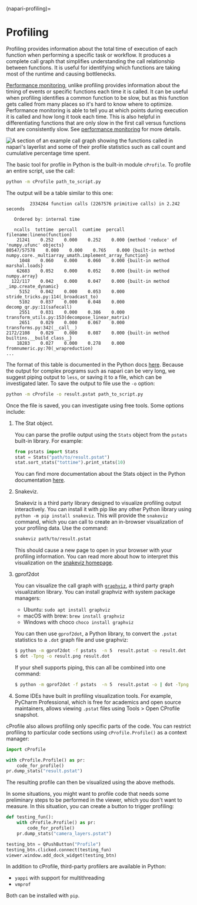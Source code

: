 (napari-profiling)=

# Profiling

Profiling provides information about the
total time of execution of each function when performing a specific task or workflow.
It produces a complete call graph that
simplifies understanding the call relationship between functions. It is useful for
identifying which functions are taking most of the runtime and causing bottlenecks.

[Performance monitoring](napari-perfmon), unlike profiling provides information about the
timing of events or specific functions each time it is called. It can be useful when
profiling identifies a common function to be slow, but
as this function gets called from many places so it's hard to know where to optimize.
Performance monitoring is able to tell you at which points during execution it is
called and how long it took each time. This is also helpful in differentiating
functions that are only slow in the first call versus functions that are consistently
slow. See [performance monitoring](napari-perfmon) for more details.

![A section of an example call graph showing the functions called in napari's layerlist and some of their profile statistics such as call count and cumulative percentage time spent.](../../images/execution_graph.png)

The basic tool for profile in Python is the built-in module `cProfile`.
To profile an entire script, use the call:

```bash
python -m cProfile path_to_script.py
```

The output will be a table similar to this one:

```
         2334264 function calls (2267576 primitive calls) in 2.242 seconds

   Ordered by: internal time

   ncalls  tottime  percall  cumtime  percall filename:lineno(function)
    21241    0.252    0.000    0.252    0.000 {method 'reduce' of 'numpy.ufunc' objects}
80547/57578    0.080    0.000    0.765    0.000 {built-in method numpy.core._multiarray_umath.implement_array_function}
     1048    0.060    0.000    0.060    0.000 {built-in method marshal.loads}
    62683    0.052    0.000    0.052    0.000 {built-in method numpy.array}
  122/117    0.042    0.000    0.047    0.000 {built-in method _imp.create_dynamic}
     5152    0.042    0.000    0.053    0.000 stride_tricks.py:114(_broadcast_to)
     5102    0.037    0.000    0.048    0.000 decomp_qr.py:11(safecall)
     2551    0.031    0.000    0.386    0.000 transform_utils.py:153(decompose_linear_matrix)
     2651    0.029    0.000    0.067    0.000 transforms.py:342(__call__)
2172/2108    0.029    0.000    0.087    0.000 {built-in method builtins.__build_class__}
    18283    0.027    0.000    0.278    0.000 fromnumeric.py:70(_wrapreduction)
...
```
The format of this table is documented in the Python docs
[here](https://docs.python.org/3/library/profile.html#instant-user-s-manual).
Because the output for complex programs such as napari can be very long,
we suggest piping output to `less`, or saving it to a file,
which can be investigated later. To save the output to file use the `-o` option:

```bash
python -m cProfile -o result.pstat path_to_script.py
```

Once the file is saved, you can investigate using free tools. Some options include:

1.  The Stat object.

    You can parse the profile output using the `Stats` object from the `pstats` built-in library. For example:
    ```python
    from pstats import Stats
    stat = Stats("path/to/result.pstat")
    stat.sort_stats("tottime").print_stats(10)
    ```
    You can find more documentation about the Stats object in the Python documentation [here](https://docs.python.org/3/library/profile.html#the-stats-class).

2.  Snakeviz.

    Snakeviz is a third party library designed to visualize profiling output interactively.
    You can install it with pip like any other Python library using `python -m pip install snakeviz`.
    This will provide the `snakeviz` command, which you can call to create an in-browser
    visualization of your profiling data. Use the command:
    ```bash
    snakeviz path/to/result.pstat
    ```
    This should cause a new page to open in your browser with your profiling information.
    You can read more about how to interpret this visualization on the
    [snakeviz homepage](https://jiffyclub.github.io/snakeviz/).

3.  gprof2dot

    You can visualize the call graph with [`graphviz`](https://www.graphviz.org/),
    a third party graph visualization library.
    You can install graphviz with system package managers:

    * Ubuntu: `sudo apt install graphviz`
    * macOS with brew: `brew install graphviz`
    * Windows with choco `choco install graphviz`

    You can then use `gprof2dot`, a Python library, to convert the `.pstat`
    statistics to a `.dot` graph file and use graphviz:

    ```bash
    $ python -m gprof2dot -f pstats  -n 5  result.pstat -o result.dot
    $ dot -Tpng -o result.png result.dot
    ```

    If your shell supports piping, this can all be combined into one command:

    ```bash
    $ python -m gprof2dot -f pstats  -n 5  result.pstat -o | dot -Tpng -o result.png
    ```

4.  Some IDEs have built in profiling visualization tools. For example, PyCharm Professional, which is free for academics and open source maintainers, allows viewing `.pstat` files using Tools > Open CProfile snapshot.

cProfile also allows profiling only specific parts of the code.
You can restrict profiling to particular code sections using
`cProfile.Profile()` as a context manager:

```python
import cProfile

with cProfile.Profile() as pr:
    code_for_profile()
pr.dump_stats("result.pstat")
```

The resulting profile can then be visualized using the above methods.

In some situations, you might want to profile code that needs
some preliminary steps to be performed in the viewer, which you
don't want to measure. In this situation, you can create a
button to trigger profiling:

```python
def testing_fun():
    with cProfile.Profile() as pr:
        code_for_profile()
    pr.dump_stats("camera_layers.pstat")

testing_btn = QPushButton("Profile")
testing_btn.clicked.connect(testing_fun)
viewer.window.add_dock_widget(testing_btn)
```

In addition to cProfile, third-party profilers are available in Python:

*  `yappi` with support for multithreading
*  `vmprof`

Both can be installed with `pip`.

